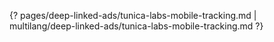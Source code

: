 {? pages/deep-linked-ads/tunica-labs-mobile-tracking.md | multilang/deep-linked-ads/tunica-labs-mobile-tracking.md ?}
